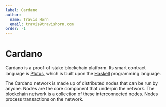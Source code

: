 ```yaml
---
label: Cardano
author:
  name: Travis Horn
  email: travis@travishorn.com
order: -1
---
```


# Cardano

Cardano is a proof-of-stake blockchain platform. Its smart contract language is
[Plutus](./plutus-platform.md), which is built upon the
[Haskell](../haskell/haskell.md) programming language.

The Cardano network is made up of distributed nodes that can be run by anyone.
Nodes are the core component that underpin the network. The blockchain network
is a collection of these interconnected nodes. Nodes process transactions on the
network.
